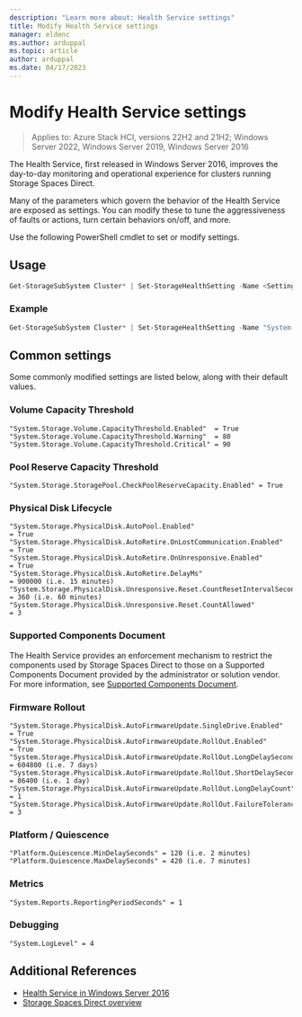```yaml
---
description: "Learn more about: Health Service settings"
title: Modify Health Service settings
manager: eldenc
ms.author: arduppal
ms.topic: article
author: arduppal
ms.date: 04/17/2023
---
```

# Modify Health Service settings

> Applies to: Azure Stack HCI, versions 22H2 and 21H2; Windows Server 2022, Windows Server 2019, Windows Server 2016

The Health Service, first released in Windows Server 2016, improves the day-to-day monitoring and operational experience for clusters running Storage Spaces Direct.

Many of the parameters which govern the behavior of the Health Service are exposed as settings. You can modify these to tune the aggressiveness of faults or actions, turn certain behaviors on/off, and more.

Use the following PowerShell cmdlet to set or modify settings.

## Usage

```PowerShell
Get-StorageSubSystem Cluster* | Set-StorageHealthSetting -Name <SettingName> -Value <Value>
```

### Example

```PowerShell
Get-StorageSubSystem Cluster* | Set-StorageHealthSetting -Name "System.Storage.Volume.CapacityThreshold.Warning" -Value 70
```

## Common settings

Some commonly modified settings are listed below, along with their default values.

### Volume Capacity Threshold

```
"System.Storage.Volume.CapacityThreshold.Enabled"  = True
"System.Storage.Volume.CapacityThreshold.Warning"  = 80
"System.Storage.Volume.CapacityThreshold.Critical" = 90
```

### Pool Reserve Capacity Threshold

```
"System.Storage.StoragePool.CheckPoolReserveCapacity.Enabled" = True
```

### Physical Disk Lifecycle

```
"System.Storage.PhysicalDisk.AutoPool.Enabled"                             = True
"System.Storage.PhysicalDisk.AutoRetire.OnLostCommunication.Enabled"       = True
"System.Storage.PhysicalDisk.AutoRetire.OnUnresponsive.Enabled"            = True
"System.Storage.PhysicalDisk.AutoRetire.DelayMs"                           = 900000 (i.e. 15 minutes)
"System.Storage.PhysicalDisk.Unresponsive.Reset.CountResetIntervalSeconds" = 360 (i.e. 60 minutes)
"System.Storage.PhysicalDisk.Unresponsive.Reset.CountAllowed"              = 3
```

### Supported Components Document

The Health Service provides an enforcement mechanism to restrict the components used by Storage Spaces Direct to those on a Supported Components Document provided by the administrator or solution vendor. For more information, see [Supported Components Document](health-service-overview.md#supported-components-document).

### Firmware Rollout

```
"System.Storage.PhysicalDisk.AutoFirmwareUpdate.SingleDrive.Enabled"       = True
"System.Storage.PhysicalDisk.AutoFirmwareUpdate.RollOut.Enabled"           = True
"System.Storage.PhysicalDisk.AutoFirmwareUpdate.RollOut.LongDelaySeconds"  = 604800 (i.e. 7 days)
"System.Storage.PhysicalDisk.AutoFirmwareUpdate.RollOut.ShortDelaySeconds" = 86400 (i.e. 1 day)
"System.Storage.PhysicalDisk.AutoFirmwareUpdate.RollOut.LongDelayCount"    = 1
"System.Storage.PhysicalDisk.AutoFirmwareUpdate.RollOut.FailureTolerance"  = 3
```

### Platform / Quiescence

```
"Platform.Quiescence.MinDelaySeconds" = 120 (i.e. 2 minutes)
"Platform.Quiescence.MaxDelaySeconds" = 420 (i.e. 7 minutes)
```

### Metrics

```
"System.Reports.ReportingPeriodSeconds" = 1
```

### Debugging

```
"System.LogLevel" = 4
```

## Additional References

- [Health Service in Windows Server 2016](health-service-overview.md)
- [Storage Spaces Direct overview](/windows-server/storage/storage-spaces/storage-spaces-direct-overview)
